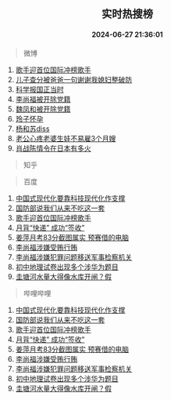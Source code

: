 <div align="center"><h2>实时热搜榜</h2><h4>2024-06-27 21:36:01</h4></div>

> 微博  

1. [歌手迎首位国际冲榜歌手](https://s.weibo.com/weibo?q=%23%E6%AD%8C%E6%89%8B%E8%BF%8E%E9%A6%96%E4%BD%8D%E5%9B%BD%E9%99%85%E5%86%B2%E6%A6%9C%E6%AD%8C%E6%89%8B%23&t=31&band_rank=1&Refer=top)<br />
2. [儿子查分被爸爸一句谢谢我媳妇整破防](https://s.weibo.com/weibo?q=%23%E5%84%BF%E5%AD%90%E6%9F%A5%E5%88%86%E8%A2%AB%E7%88%B8%E7%88%B8%E4%B8%80%E5%8F%A5%E8%B0%A2%E8%B0%A2%E6%88%91%E5%AA%B3%E5%A6%87%E6%95%B4%E7%A0%B4%E9%98%B2%23&t=31&band_rank=2&Refer=top)<br />
3. [科学报国正当时](https://s.weibo.com/weibo?q=%23%E7%A7%91%E5%AD%A6%E6%8A%A5%E5%9B%BD%E6%AD%A3%E5%BD%93%E6%97%B6%23&t=31&band_rank=3&Refer=top)<br />
4. [李尚福被开除党籍](https://s.weibo.com/weibo?q=%23%E6%9D%8E%E5%B0%9A%E7%A6%8F%E8%A2%AB%E5%BC%80%E9%99%A4%E5%85%9A%E7%B1%8D%23&t=31&band_rank=4&Refer=top)<br />
5. [魏凤和被开除党籍](https://s.weibo.com/weibo?q=%23%E9%AD%8F%E5%87%A4%E5%92%8C%E8%A2%AB%E5%BC%80%E9%99%A4%E5%85%9A%E7%B1%8D%23&t=31&band_rank=5&Refer=top)<br />
6. [玲子怀孕](https://s.weibo.com/weibo?q=%E7%8E%B2%E5%AD%90%E6%80%80%E5%AD%95&t=31&band_rank=6&Refer=top)<br />
7. [杨和苏diss](https://s.weibo.com/weibo?q=%23%E6%9D%A8%E5%92%8C%E8%8B%8Fdiss%23&t=31&band_rank=7&Refer=top)<br />
8. [老公心疼老婆生娃不易雇3个月嫂](https://s.weibo.com/weibo?q=%23%E8%80%81%E5%85%AC%E5%BF%83%E7%96%BC%E8%80%81%E5%A9%86%E7%94%9F%E5%A8%83%E4%B8%8D%E6%98%93%E9%9B%873%E4%B8%AA%E6%9C%88%E5%AB%82%23&t=31&band_rank=8&Refer=top)<br />
9. [肖战陈情令在日本有多火](https://s.weibo.com/weibo?q=%23%E8%82%96%E6%88%98%E9%99%88%E6%83%85%E4%BB%A4%E5%9C%A8%E6%97%A5%E6%9C%AC%E6%9C%89%E5%A4%9A%E7%81%AB%23&t=31&band_rank=9&Refer=top)<br />

> 知乎  


> 百度  

1. [中国式现代化要靠科技现代化作支撑](https://www.baidu.com/s?wd=%E4%B8%AD%E5%9B%BD%E5%BC%8F%E7%8E%B0%E4%BB%A3%E5%8C%96%E8%A6%81%E9%9D%A0%E7%A7%91%E6%8A%80%E7%8E%B0%E4%BB%A3%E5%8C%96%E4%BD%9C%E6%94%AF%E6%92%91&sa=fyb_news&rsv_dl=fyb_news)<br />
2. [国防部说我们从来不吃这一套](https://www.baidu.com/s?wd=%E5%9B%BD%E9%98%B2%E9%83%A8%E8%AF%B4%E6%88%91%E4%BB%AC%E4%BB%8E%E6%9D%A5%E4%B8%8D%E5%90%83%E8%BF%99%E4%B8%80%E5%A5%97&sa=fyb_news&rsv_dl=fyb_news)<br />
3. [歌手迎首位国际冲榜歌手](https://www.baidu.com/s?wd=%E6%AD%8C%E6%89%8B%E8%BF%8E%E9%A6%96%E4%BD%8D%E5%9B%BD%E9%99%85%E5%86%B2%E6%A6%9C%E6%AD%8C%E6%89%8B&sa=fyb_news&rsv_dl=fyb_news)<br />
4. [月背“快递” 成功“签收”](https://www.baidu.com/s?wd=%E6%9C%88%E8%83%8C%E2%80%9C%E5%BF%AB%E9%80%92%E2%80%9D+%E6%88%90%E5%8A%9F%E2%80%9C%E7%AD%BE%E6%94%B6%E2%80%9D&sa=fyb_news&rsv_dl=fyb_news)<br />
5. [姜萍月考83分截图属实 预赛借的电脑](https://www.baidu.com/s?wd=%E5%A7%9C%E8%90%8D%E6%9C%88%E8%80%8383%E5%88%86%E6%88%AA%E5%9B%BE%E5%B1%9E%E5%AE%9E+%E9%A2%84%E8%B5%9B%E5%80%9F%E7%9A%84%E7%94%B5%E8%84%91&sa=fyb_news&rsv_dl=fyb_news)<br />
6. [李尚福涉嫌受贿行贿](https://www.baidu.com/s?wd=%E6%9D%8E%E5%B0%9A%E7%A6%8F%E6%B6%89%E5%AB%8C%E5%8F%97%E8%B4%BF%E8%A1%8C%E8%B4%BF&sa=fyb_news&rsv_dl=fyb_news)<br />
7. [李尚福涉嫌犯罪问题移送军事检察机关](https://www.baidu.com/s?wd=%E6%9D%8E%E5%B0%9A%E7%A6%8F%E6%B6%89%E5%AB%8C%E7%8A%AF%E7%BD%AA%E9%97%AE%E9%A2%98%E7%A7%BB%E9%80%81%E5%86%9B%E4%BA%8B%E6%A3%80%E5%AF%9F%E6%9C%BA%E5%85%B3&sa=fyb_news&rsv_dl=fyb_news)<br />
8. [初中地理试卷出现多个涉华为题目](https://www.baidu.com/s?wd=%E5%88%9D%E4%B8%AD%E5%9C%B0%E7%90%86%E8%AF%95%E5%8D%B7%E5%87%BA%E7%8E%B0%E5%A4%9A%E4%B8%AA%E6%B6%89%E5%8D%8E%E4%B8%BA%E9%A2%98%E7%9B%AE&sa=fyb_news&rsv_dl=fyb_news)<br />
9. [圭塘河水量大得像水库开闸？假](https://www.baidu.com/s?wd=%E5%9C%AD%E5%A1%98%E6%B2%B3%E6%B0%B4%E9%87%8F%E5%A4%A7%E5%BE%97%E5%83%8F%E6%B0%B4%E5%BA%93%E5%BC%80%E9%97%B8%EF%BC%9F%E5%81%87&sa=fyb_news&rsv_dl=fyb_news)<br />

> 哔哩哔哩  

1. [中国式现代化要靠科技现代化作支撑](https://www.baidu.com/s?wd=%E4%B8%AD%E5%9B%BD%E5%BC%8F%E7%8E%B0%E4%BB%A3%E5%8C%96%E8%A6%81%E9%9D%A0%E7%A7%91%E6%8A%80%E7%8E%B0%E4%BB%A3%E5%8C%96%E4%BD%9C%E6%94%AF%E6%92%91&sa=fyb_news&rsv_dl=fyb_news)<br />
2. [国防部说我们从来不吃这一套](https://www.baidu.com/s?wd=%E5%9B%BD%E9%98%B2%E9%83%A8%E8%AF%B4%E6%88%91%E4%BB%AC%E4%BB%8E%E6%9D%A5%E4%B8%8D%E5%90%83%E8%BF%99%E4%B8%80%E5%A5%97&sa=fyb_news&rsv_dl=fyb_news)<br />
3. [歌手迎首位国际冲榜歌手](https://www.baidu.com/s?wd=%E6%AD%8C%E6%89%8B%E8%BF%8E%E9%A6%96%E4%BD%8D%E5%9B%BD%E9%99%85%E5%86%B2%E6%A6%9C%E6%AD%8C%E6%89%8B&sa=fyb_news&rsv_dl=fyb_news)<br />
4. [月背“快递” 成功“签收”](https://www.baidu.com/s?wd=%E6%9C%88%E8%83%8C%E2%80%9C%E5%BF%AB%E9%80%92%E2%80%9D+%E6%88%90%E5%8A%9F%E2%80%9C%E7%AD%BE%E6%94%B6%E2%80%9D&sa=fyb_news&rsv_dl=fyb_news)<br />
5. [姜萍月考83分截图属实 预赛借的电脑](https://www.baidu.com/s?wd=%E5%A7%9C%E8%90%8D%E6%9C%88%E8%80%8383%E5%88%86%E6%88%AA%E5%9B%BE%E5%B1%9E%E5%AE%9E+%E9%A2%84%E8%B5%9B%E5%80%9F%E7%9A%84%E7%94%B5%E8%84%91&sa=fyb_news&rsv_dl=fyb_news)<br />
6. [李尚福涉嫌受贿行贿](https://www.baidu.com/s?wd=%E6%9D%8E%E5%B0%9A%E7%A6%8F%E6%B6%89%E5%AB%8C%E5%8F%97%E8%B4%BF%E8%A1%8C%E8%B4%BF&sa=fyb_news&rsv_dl=fyb_news)<br />
7. [李尚福涉嫌犯罪问题移送军事检察机关](https://www.baidu.com/s?wd=%E6%9D%8E%E5%B0%9A%E7%A6%8F%E6%B6%89%E5%AB%8C%E7%8A%AF%E7%BD%AA%E9%97%AE%E9%A2%98%E7%A7%BB%E9%80%81%E5%86%9B%E4%BA%8B%E6%A3%80%E5%AF%9F%E6%9C%BA%E5%85%B3&sa=fyb_news&rsv_dl=fyb_news)<br />
8. [初中地理试卷出现多个涉华为题目](https://www.baidu.com/s?wd=%E5%88%9D%E4%B8%AD%E5%9C%B0%E7%90%86%E8%AF%95%E5%8D%B7%E5%87%BA%E7%8E%B0%E5%A4%9A%E4%B8%AA%E6%B6%89%E5%8D%8E%E4%B8%BA%E9%A2%98%E7%9B%AE&sa=fyb_news&rsv_dl=fyb_news)<br />
9. [圭塘河水量大得像水库开闸？假](https://www.baidu.com/s?wd=%E5%9C%AD%E5%A1%98%E6%B2%B3%E6%B0%B4%E9%87%8F%E5%A4%A7%E5%BE%97%E5%83%8F%E6%B0%B4%E5%BA%93%E5%BC%80%E9%97%B8%EF%BC%9F%E5%81%87&sa=fyb_news&rsv_dl=fyb_news)<br />
